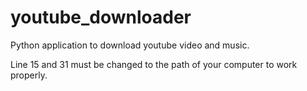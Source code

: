 # youtube_downloader

Python application to download youtube video and music.

Line 15 and 31 must be changed to the path of your computer to work properly.


